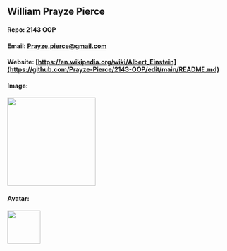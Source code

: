 ## William Prayze Pierce

#### Repo: 2143 OOP

#### Email: Prayze.pierce@gmail.com

#### Website: [https://en.wikipedia.org/wiki/Albert_Einstein](https://github.com/Prayze-Pierce/2143-OOP/edit/main/README.md)

#### Image:

<img src="[![PFP](https://github.com/user-attachments/assets/a25ecae0-75e2-426a-b0c2-e7f441dbd9d2)](https://mail.google.com/mail/u/0?ui=2&ik=ed1085a4e0&attid=0.1&permmsgid=msg-a:r-1648786126468121427&th=198e4293977fc368&view=fimg&fur=ip&permmsgid=msg-a:r-1648786126468121427&sz=s0-l75-ft&attbid=ANGjdJ_W-A1bI_wH5HMK_SXlVdbOmk5_jhPR79suohQ3RWlM32CSOt6L1wGlUhZKaWCeRl05rLK7e8L3DgVgToi22dBen2PUkAY8wW0TjpLSvwJsFVx90Y_XFMhfpA0&disp=emb&realattid=B3D62598-7D2A-470C-AB56-EB3EBD77034F&zw)
" width="200">

#### Avatar:

<img src="[https://images2.imgbox.com/ae/bd/tERTAGTL_o.png](https://avatars.githubusercontent.com/u/212314459?v=4&size=64)" width="75">
